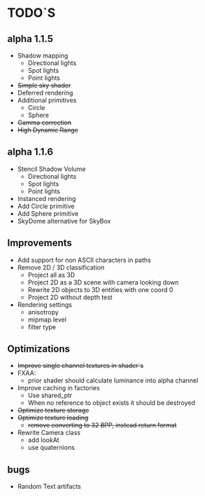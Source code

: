 # TODO`S

## alpha 1.1.5
* Shadow mapping
  * Directional lights
  * Spot lights
  * Point lights
* ~~Simple sky shader~~
* Deferred rendering
* Additional primitives
  * Circle
  * Sphere
* ~~Gamma correction~~
* ~~High Dynamic Range~~

## alpha 1.1.6
* Stencil Shadow Volume
  * Directional lights
  * Spot lights
  * Point lights
* Instanced rendering
* Add Circle primitive
* Add Sphere primitive
* SkyDome alternative for SkyBox

## Improvements
* Add support for non ASCII characters in paths
* Remove 2D / 3D classification
  * Project all as 3D
  * Project 2D as a 3D scene with camera looking down
  * Rewrite 2D objects to 3D entities with one coord 0
  * Project 2D without depth test
* Rendering settings
  * anisotropy
  * mipmap level
  * filter type

## Optimizations
* ~~Improve single channel textures in shader`s~~
* FXAA:
  * prior shader should calculate luminance into alpha channel
* Improve caching in factories
  * Use shared_ptr
  * When no reference to object exists it should be destroyed
* ~~Optimize texture storage~~
* ~~Optimize texture loading~~
  * ~~remove converting to 32 BPP, instead return format~~
* Rewrite Camera class
  * add lookAt
  * use quaternions

## bugs
* Random Text artifacts

